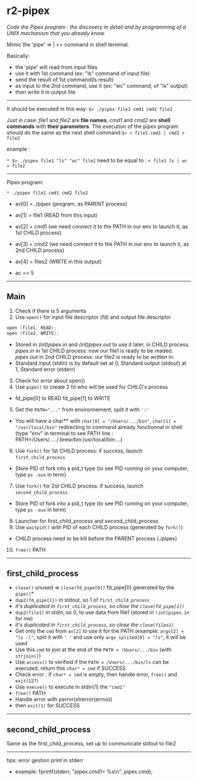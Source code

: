 # r2-pipex

*Code the Pipex program : the discovery in detail and by programming of a 
UNIX mechanism that you already know.*

Mimic the 'pipe' => | <= command in shell terminal.

Basically: 

* the 'pipe' will read from input files
* use it with 1st command (ex: "ls" command of input file)
* send the result of 1st command(ls result) 
* as input to the 2nd command, use it (ex: "wc" command, of "ls" output)
* then write it in output file

__________________

It should be executed in this way: ```$> ./pipex file1 cmd1 cmd2 file2```

Just in case: *file1* and *file2* are **file names**, *cmd1* and *cmd2* are **shell commands**
with **their parameters**. The execution of the pipex program should do the same
as the next shell command:```$> < file1 cmd1 | cmd2 > file2```

example :

```* $> ./pipex file1 "ls" "wc" file2``` need to be equal to :
```< file1 ls | wc > file2```
__________________
Pipex program:
```
* ./pipex file1 cmd1 cmd2 file2
```
* av[0] = ./pipex (program, as PARENT process)
* av[1] = file1 (READ from this input)
* av[2] = cmd1 (we need connect it to the PATH in our env to launch it, as 1st CHILD process)
* av[3] = cmd2 (we need connect it to the PATH in our env to launch it, as 2nd CHILD process)
* av[4] = files2 (WRITE in this output)

* ac == 5

__________________

## Main

1. Check if there is 5 arguments
2. Use ```open()``` for input file descriptor (fd) and output file descriptor  
```C
open (file1, READ);
open (file2, WRITE);
```
* Stored in *(int)pipex.in* and *(int)pipex.out* to use it later, in CHILD process.
*pipex.in* in 1st CHILD process: now our file1 is ready to be readed.
*pipex.out* in 2nd CHILD process: our file2 is ready to be written in.
* Standard input (stdin) is by default set at 0, Standard output (stdout) at 1, Standard error (stderr)
3. Check for error about open()
4. Use ```pipe()``` to create 2 fd who will be used for CHILD's process
* fd_pipe[0] to READ fd_pipe[1] to WRITE
5. Get the ```PATH="..."``` from environnement, split it with ```':'```
* You will have a char** with ```char[0] = "/Users/.../bin"```, ```char[1] = "/usr/local/bin"``` redirecting to command already fonctionnal in shell (type "env" in terminal to see PATH line : PATH=/Users/...../.brew/bin:/usr/local/bin:...)
6. Use ```fork()``` for 1st CHILD process: if success, launch ```first_child_process```
* Store PID of fork into a pid_t type (to see PID running on your computer, type ```ps -aux``` in term)
7. Use ```fork()``` for 2st CHILD process: if success, launch ```second_child_process```
* Store PID of fork into a pid_t type (to see PID running on your computer, type ```ps -aux``` in term)
8. Launcher for first_child_process and second_child_process
9. Use ```waitpid()``` with PID of each CHILD process (generated by ```fork()```)
* CHILD process need to be kill before the PARENT process (./pipex)
10. ```free()``` PATH
______________

## first_child_process

* ```close()``` unused => ```close(fd_pipe[0])``` fd_pipe[0] generated by the ```pipe()```*
* ```dup2(fd_pipe[1])``` in stdout, so 1 of ```first_child_process``` 
* *it's duplicated in ```first_child_process```, so close the ```close(fd_pipe[1])```*
* ```dup2(file1)``` in stdin, so 0, to use data from file1 (stored in ```(int)pipex.in``` for me)
* *it's duplicated in ```first_child_process```, so close the ```close(files1)```*
* Get only the ```cmd``` from ```av[2]``` to use it for the PATH (example: ```argv[2] = "ls -l"```, split it with ```' '``` and use only ```argv_splited[0] = "ls"```, it will be used 
* Use this ```cmd``` to join at the end of the ```PATH = /Users/.../bin``` (with ```strjoin()```)
* Use ```access()``` to verified if the ```PATH = /Users/.../bin/ls``` can be executed, return this ```char* = cmd``` if SUCCESS
* Check error : if ```char* = cmd``` is empty, then handle error, ```free()``` and ```exit(127)```
* Use ```execve()``` to execute in stdin(1) the ```"cmd1"```
* ```free()``` PATH
* Handle error with perror(strerror(errno))
* then ```exit(1)``` for SUCCESS

__________________

## second_child_process

Same as the first_child_process, set up to communicate stdout to file2

__________________


tips: error gestion print in stderr 
* example: fprintf(stderr, "pipex.cmd1= %s\n", pipex.cmd);
